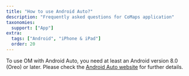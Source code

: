 ```yaml
---
title: "How to use Android Auto?"
description: "Frequently asked questions for CoMaps application"
taxonomies:
  support: ["App"]
extra:
  tags: ["Android", "iPhone & iPad"]
  order: 20
---
```


To use OM with Android Auto, you need at least an Android version 8.0 (Oreo) or later. Please check the [Android Auto website](https://www.android.com/auto/) for further details.
